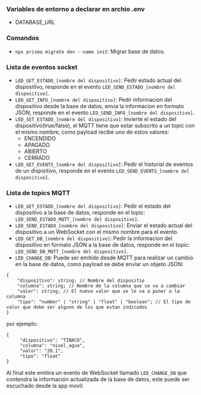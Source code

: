 ### Variables de entorno a declarar en archio .env
- DATABASE_URL

### Comandos
- `npx prisma migrate dev --name init`: Migrar base de datos.

### Lista de eventos socket
- `LED_GET_ESTADO_[nombre del dispositivo]`: Pedir estado actual del dispositivo, responde en el evento `LED_SEND_ESTADO_[nombre del dispositivo]`.
- `LED_GET_INFO_[nombre del dispositivo]`: Pedir informacion del dispositivo desde la base de datos, envia la informacion en formato JSON, responde en el evento `LED_SEND_INFO_[nombre del dispositivo]`.
- `LED_SET_ESTADO_[nombre del dispositivo]`: Invierte el estado del dispositivo(true/false), el MQTT tiene que estar subscrito a un topic con el mismo nombre, como payload recibe uno de estos valores:
    - ENCENDIDO
    - APAGADO
    - ABIERTO
    - CERRADO
- `LED_GET_EVENTS_[nombre del dispositivo]`: Pedir el historial de eventos de un dispisitivo, responde en el evento `LED_SEND_EVENTS_[nombre del dispositivo]`.


### Lista de topics MQTT
- `LED_GET_ESTADO_[nombre del dispositivo]`: Pedir el estado del dispositivo a la base de datos, responde en el topic: `LED_SEND_ESTADO_MQTT_[nombre del dispositivo]`.
- `LED_SEND_ESTADO_[nombre del dispositivo]`: Enviar el estado actual del dispositivo a un WebSocket con el mismo nombre para el evento.
- `LED_GET_DB_[nombre del dispositivo]`: Pedir la informacion del dispositivo en formato JSON a la base de datos, responde en el topic: `LED_SEND_DB_MQTT_[nombre del dispositivo]`.
- `LED_CHANGE_DB`: Puede ser emitido desde MQTT para realizar un cambio en la base de datos, como payload se debe enviar un objeto JSON:
```
{
    "dispositivo": string; // Nombre del dispositio
    "columna": string; // Nombre de la columna que se va a cambiar
    "valor": string; // El nuevo valor que se le va a poner a la columna
    "tipo": "number" | "string" | "float" | "boolean"; // El tipo de valor que debe ser alguno de los que estan indicados
}
```
por ejemplo: 
```
{
     "dispositivo": "TINACO",
     "columna": "nivel_agua",
     "valor": "20.1",
     "tipo": "float"
}
```
Al final este emitira un evento de WebSocket llamado `LED_CHANGE_DB` que contendra la información actualizada de la base de datos, este puede ser escuchado desde la app movil.

